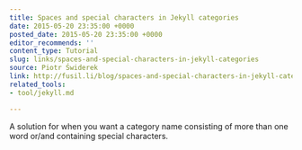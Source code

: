```yaml
---
title: Spaces and special characters in Jekyll categories
date: 2015-05-20 23:35:00 +0000
posted_date: 2015-05-20 23:35:00 +0000
editor_recommends: ''
content_type: Tutorial
slug: links/spaces-and-special-characters-in-jekyll-categories
source: Piotr Świderek
link: http://fusil.li/blog/spaces-and-special-characters-in-jekyll-categories/
related_tools:
- tool/jekyll.md

---
```

A solution for when you want a category name consisting of more than one word or/and containing special characters.



